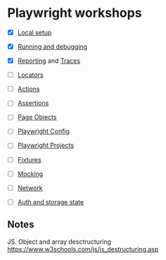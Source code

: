 # Playwright workshops

- [x] [Local setup](https://playwright.dev/docs/intro)
- [x] [Running and debugging](https://playwright.dev/docs/running-tests)
- [x] [Reporting](https://playwright.dev/docs/test-reporters) and [Traces](https://playwright.dev/docs/trace-viewer-intro)
- [ ] [Locators](https://playwright.dev/docs/locators)
- [ ] [Actions](https://playwright.dev/docs/input)
- [ ] [Assertions](https://playwright.dev/docs/test-assertions) 
- [ ] [Page Objects](https://playwright.dev/docs/pom)
- [ ] [Playwright Config](https://playwright.dev/docs/test-configuration) 
- [ ] [Playwright Projects](https://playwright.dev/docs/test-projects)
- [ ] [Fixtures](https://playwright.dev/docs/test-fixtures)
- [ ] [Mocking](https://playwright.dev/docs/mock)
- [ ] [Network](https://playwright.dev/docs/network)
- [ ] [Auth and storage state](https://playwright.dev/docs/auth#session-storage)



## Notes
JS. Object and array desctructuring
https://www.w3schools.com/js/js_destructuring.asp

